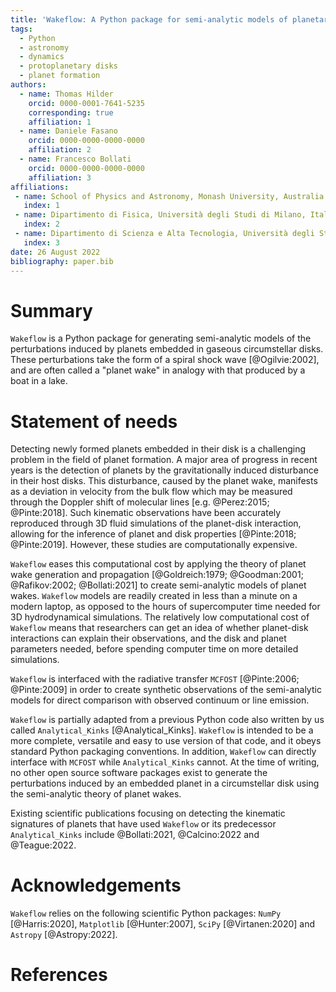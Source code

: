 ```yaml
---
title: 'Wakeflow: A Python package for semi-analytic models of planetary wakes'
tags:
  - Python
  - astronomy
  - dynamics
  - protoplanetary disks
  - planet formation
authors:
  - name: Thomas Hilder
    orcid: 0000-0001-7641-5235
    corresponding: true
    affiliation: 1
  - name: Daniele Fasano
    orcid: 0000-0000-0000-0000
    affiliation: 2
  - name: Francesco Bollati
    orcid: 0000-0000-0000-0000
    affiliation: 3
affiliations:
 - name: School of Physics and Astronomy, Monash University, Australia
   index: 1
 - name: Dipartimento di Fisica, Università degli Studi di Milano, Italy
   index: 2
 - name: Dipartimento di Scienza e Alta Tecnologia, Università degli Studi dell'Insubria, Italy
   index: 3
date: 26 August 2022
bibliography: paper.bib
---
```


# Summary

`Wakeflow` is a Python package for generating semi-analytic models of the perturbations 
induced by planets embedded in gaseous circumstellar disks. These perturbations
take the form of a spiral shock wave [@Ogilvie:2002], and are often called 
a "planet wake" in analogy with that produced by a boat in a lake.

# Statement of needs

Detecting newly formed planets embedded in their disk is a challenging problem 
in the field of planet formation. A major area of progress in recent years is
the detection of planets by the gravitationally induced disturbance in their
host disks. This disturbance, caused by the planet wake, manifests as a deviation 
in velocity from the bulk flow which may be measured through the Doppler shift of 
molecular lines [e.g. @Perez:2015; @Pinte:2018]. Such kinematic observations have 
been accurately reproduced through 3D fluid simulations of the planet-disk interaction, 
allowing for the inference of planet and disk properties [@Pinte:2018; @Pinte:2019]. 
However, these studies are computationally expensive.

`Wakeflow` eases this computational cost by applying the theory of planet wake 
generation and propagation [@Goldreich:1979; @Goodman:2001; @Rafikov:2002; @Bollati:2021]
to create semi-analytic models of planet wakes. `Wakeflow` models are readily created in 
less than a minute on a modern laptop, as opposed to the hours of supercomputer time needed 
for 3D hydrodynamical simulations. The relatively low computational cost of `Wakeflow`
means that researchers can get an idea of whether planet-disk interactions
can explain their observations, and the disk and planet parameters needed, before
spending computer time on more detailed simulations.

`Wakeflow` is interfaced with the radiative transfer `MCFOST` [@Pinte:2006; @Pinte:2009] in order to create synthetic observations of the
semi-analytic models for direct comparison with observed continuum or line emission.

`Wakeflow` is partially adapted from a previous Python code also written by us called
`Analytical_Kinks` [@Analytical_Kinks]. `Wakeflow` is intended to be a more complete, versatile 
and easy to use version of that code, and it obeys standard Python packaging conventions.
In addition, `Wakeflow` can directly interface with `MCFOST` while `Analytical_Kinks` cannot.
At the time of writing, no other open source software packages exist to generate the perturbations
induced by an embedded planet in a circumstellar disk using the semi-analytic theory
of planet wakes.

Existing scientific publications focusing on detecting the kinematic signatures of
planets that have used `Wakeflow` or its predecessor `Analytical_Kinks` include
@Bollati:2021, @Calcino:2022 and @Teague:2022.

# Acknowledgements

`Wakeflow` relies on the following scientific Python packages: `NumPy` [@Harris:2020], 
`Matplotlib` [@Hunter:2007], `SciPy` [@Virtanen:2020] and `Astropy` [@Astropy:2022].

# References
